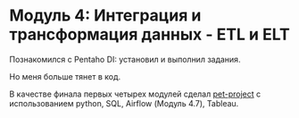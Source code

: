 # Модуль 4: Интеграция и трансформация данных - ETL и ELT

Познакомился с Pentaho DI: установил и выполнил задания.

Но меня больше тянет в код.

В качестве финала первых четырех модулей сделал [pet-project](https://github.com/denis-k2/relohelper) с использованием python, SQL, Airflow (Модуль 4.7), Tableau.
